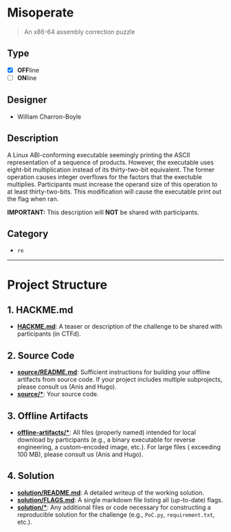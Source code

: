 # Misoperate

> An x86-64 assembly correction puzzle

## Type

- [X] **OFF**line
- [ ] **ON**line

## Designer

- William Charron-Boyle

## Description

A Linux ABI-conforming executable seemingly printing the ASCII representation of a sequence of products. However, the executable uses eight-bit multiplication instead of its thirty-two-bit equivalent. The former operation causes integer overflows for the factors that the exectuble multiplies. Participants must increase the operand size of this operation to at least thirty-two-bits. This modification will cause the executable print out the flag when ran.

**IMPORTANT:** This description will **NOT** be shared with participants.

## Category

- `re`

---

# Project Structure

## 1. HACKME.md

- **[HACKME.md](HACKME.md)**: A teaser or description of the challenge to be shared with participants (in CTFd).

## 2. Source Code

- **[source/README.md](source/README.md)**: Sufficient instructions for building your offline artifacts from source
  code. If your project includes multiple subprojects, please consult us (Anis and Hugo).
- **[source/*](source/)**: Your source code.

## 3. Offline Artifacts

- **[offline-artifacts/*](offline-artifacts/)**: All files (properly named) intended for local download by
  participants (e.g., a binary executable for reverse engineering, a custom-encoded image, etc.). For large files (
  exceeding 100 MB), please consult us (Anis and Hugo).

## 4. Solution

- **[solution/README.md](solution/README.md)**: A detailed writeup of the working solution.
- **[solution/FLAGS.md](solution/FLAGS.md)**: A single markdown file listing all (up-to-date) flags.
- **[solution/*](solution/)**: Any additional files or code necessary for constructing a reproducible solution for the
  challenge (e.g., `PoC.py`, `requirement.txt`, etc.). 
